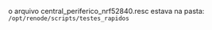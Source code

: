 o arquivo central_periferico_nrf52840.resc estava na pasta:
``` /opt/renode/scripts/testes_rapidos ```
